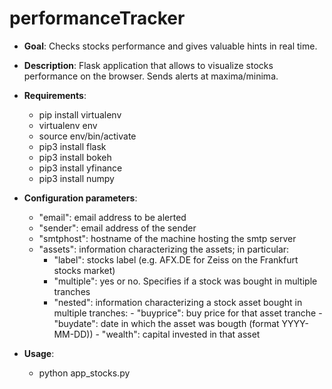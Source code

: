 # performanceTracker

- **Goal**: Checks stocks performance and gives valuable hints in real time.

- **Description**: Flask application that allows to visualize stocks performance on the browser. Sends alerts at maxima/minima.

- **Requirements**:
    - pip install virtualenv
    - virtualenv env
    - source env/bin/activate
    - pip3 install flask
    - pip3 install bokeh
    - pip3 install yfinance
    - pip3 install numpy

- **Configuration parameters**:
    - "email": email address to be alerted
    - "sender": email address of the sender
    - "smtphost": hostname of the machine hosting the smtp server
    - "assets": information characterizing the assets; in particular:
        - "label": stocks label (e.g. AFX.DE for Zeiss on the Frankfurt stocks market)
        - "multiple": yes or no. Specifies if a stock was bought in multiple tranches
        - "nested": information characterizing a stock asset bought in multiple tranches:
                - "buyprice": buy price for that asset tranche
                - "buydate": date in which the asset was bougth (format YYYY-MM-DD))
                - "wealth": capital invested in that asset

- **Usage**:
    - python app_stocks.py
